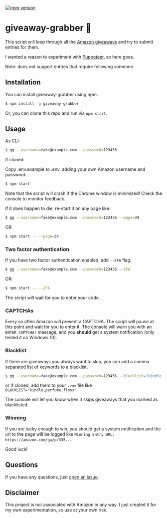 [![npm version](https://badge.fury.io/js/giveaway-grabber.svg)](https://badge.fury.io/js/giveaway-grabber)

# giveaway-grabber 🎁

This script will loop through all the [Amazon giveaways](https://www.amazon.com/ga/giveaways/) and try to submit entries for them. 

I wanted a reason to experiment with [Puppeteer](https://github.com/GoogleChrome/puppeteer), so here goes.

Note: does not support entries that require following someone.

## Installation

You can install giveaway-grabber using npm:

```bash
$ npm install -g giveaway-grabber
```

Or, you can clone this repo and run via `npm start`.

## Usage

As CLI:

```bash
$ gg --username=fake@example.com --password=123456
```

If cloned:

Copy .env.example to .env, adding your own Amazon username and password.

```bash
$ npm start
```

Note that the script will crash if the Chrome window is minimized! Check the console to monitor feedback.

If it does happen to die, re-start it on any page like:

```bash
$ gg --username=fake@example.com --password=123456 --page=34
```

OR:

```bash
$ npm start -- --page=34
```

### Two factor authentication

If you have two factor authentication enabled, add `--2FA` flag:

```bash
$ gg --username=fake@example.com --password=123456 --2FA
```

OR:

```bash
$ npm start -- --2FA
```

The script will wait for you to enter your code. 

### CAPTCHAs

Every so often Amazon will present a CAPTCHA. The script will pause at this 
point and wait for you to enter it. The console will warn you with an `ENTER CAPTCHA!` message,
and you **should** get a system notification (only tested it on Windows 10).

### Blacklist

If there are giveaways you always want to skip, you can add a comma separated list of keywords 
to a blacklist.

```bash
$ gg --username=fake@example.com --password=123456 --blacklist="kindle,perfume,floss"
```

or if cloned, add them to your `.env` file like `BLACKLIST="kindle,perfume,floss"`

The console will let you know when it skips giveaways that you marked as blacklisted.

### Winning

If you are lucky enough to win, you should get a system notification and the url to
the page will be logged like `Winning Entry URL: https://amazon.com/ga/p/335..`.

Good luck!

## Questions

If you have any questions, just [open an issue](https://github.com/jpchip/giveaway-grabber/issues/new).

## Disclaimer

This project is not associated with Amazon in any way. I just created it for my own experimentation, so use at your own risk.
